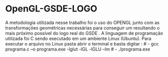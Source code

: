 # OpenGL-GSDE-LOGO

A metodologia utilizada nesse trabalho foi o uso do OPENGL junto com as transformações geométricas necessárias para conseguir um resultando o mais próximo possível  do logo real do GSDE . A linguagem de programação utilizada foi C sendo executado em um ambiente Linux (Ubuntu).
Para executar o arquivo no Linux pasta abrir o terminal e basta digitar :
	# - gcc programa.c –o programa.exe  -lglut -lGL -lGLU –lm
	# - ./programa.exe
